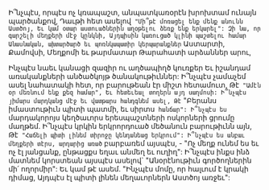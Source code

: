 
Ի՞նչպէս, որպէս ոչ կռապաշտ, անպատկառօրէն
խրոխտամ ունայն պարծանքով,
Դաւթի հետ ասելով` "Մի՞թէ մոռացել ենք մենք
անունն Աստծոյ,
Եւ կամ օտար աստուածներին աղօթելու ձեռք ենք
երկարել":
Զի նա, որ գարշելի մեղքերի մէջ կընկնի,
Այդպիսին կառուցած կլինի պաշտելու համար
Անասնական, ախտարծարծ եւ պոռնկապատիր
կերպարանքներ`
Աստարտի, Քամովսի, Մեղքոմի եւ թարմատար
Թարահատի արձաններ արու,


Ինչպէս նաեւ կանացի զազիր ու աղծապիղծ
կուռքեր
Եւ իշանդամ առականքների անծածկոյթ
ծանակութիւններ:
Ի՞նչպէս չամաչեմ ասել նահատակի հետ, որ
բարութեան էր միշտ հետամուտ,
Թէ` "Ամէն օր մեռնում ենք քեզ համար",
Եւ հետեւեալ տողերն այդ սաղմոսի:
Ի՞նչպէս յիմարս մարդկանց մէջ եւ վատթարս
հանդգնեմ ասել,
Թէ` "Բերանս իմաստութիւն պիտի պատմի, եւ
սիրտս` հանճար":
Ի՞նչպէս ես` մարդակորոյս կեղծաւորս
երեսպաշտների ոսկորների ցրումը մաղթեմ.
Ի՞նչպէս կրկին երկրորդուած մեծանուն
բարութիւնն այն,
Թէ` "Հաճելի պիտի լինեմ տիրոջը կենդանեաց
երկրում":
Ի՞նչպէս ես անբաւ մեղքերի տէրս, արդարից
առած` բարբառեմ այսպէս, -
"Ոչ մեղք ունեմ ես եւ ոչ էլ յանցանք, ընթացքս
եղաւ անմեղ եւ ուղիղ":
Ի՞նչպէս ինքս ինձ մատնեմ կորստեան այսպէս
ասելով`
"Անօրէնութիւն գործողներին մի՛ ողորմիր":
Եւ կամ թէ ասեմ. "Ինչպէս մոմը, որ հալւում է
կրակի դիմաց,
Այդպէս էլ պիտի լինեն մեղաւորներն
Աստծոյ առջեւ":

